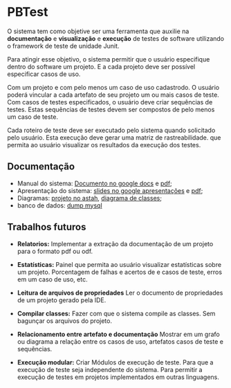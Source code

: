 # PBTest
O sistema tem como objetive ser uma ferramenta que auxilie na **documentação** e **visualização** e **execução** de testes de software 
utilizando o framework de teste de unidade Junit. 

Para atingir esse objetivo, o sistema permitir que o usuário especifique dentro do  software um projeto. 
E a cada projeto deve ser possível especificar casos de uso. 

Com um projeto e com pelo menos um caso de uso cadastrodo. O usuário poderá vincular a cada artefato de seu projeto um ou mais casos de teste.
Com casos de testes especificados, o usuário deve criar sequências de testes. Estas sequências de testes devem ser compostos de pelo menos um caso de teste. 

Cada roteiro de teste deve ser executado pelo sistema quando solicitado pelo usuário. Esta execução deve gerar uma matriz de rastreabilidade. que permita ao usuário visualizar os resultados da execução dos testes.

## Documentação
 - Manual do sistema: [Documento no google docs](https://docs.google.com/document/d/1AjWuZbuOO-Qt2sVYGYHp02sNtGhvaWNTshqkfg6jZWc/edit?usp=sharing)
e [pdf](https://github.com/matheusAle/PBTest/blob/master/recursos/PBTest%20-%20manual%20do%20sistema.pdf);
 - Apresentação do sistema: [slides no google apresentações](https://docs.google.com/presentation/d/1Cx5sLlpQOnTa0ejFvDROhzNnOGxgAtU_4IrUvI0Ef3E/edit?usp=sharing)
 e [pdf](https://github.com/matheusAle/PBTest/blob/master/recursos/Apresenta%C3%A7%C3%A3o%20do%20software%20PBTest.pdf);
 - Diagramas: [projeto no astah](https://github.com/matheusAle/PBTest/blob/master/recursos/diagramas/PBTestV1.11.15.asta), 
 [diagrama de classes](https://github.com/matheusAle/PBTest/blob/master/recursos/diagramas/diagrama%20de%20classes.png);
 - banco de dados: [dump mysql](https://github.com/matheusAle/PBTest/blob/master/recursos/data_base_dump.sql)
 
 ## Trabalhos futuros
 - **Relatorios:**
Implementar a extração da documentação de um projeto para o formato pdf ou odf.

- **Estatísticas:**
Painel que permita ao usuário visualizar estatísticas sobre  um projeto. Porcentagem de falhas e acertos de e casos de teste, erros em um caso de uso, etc.

- **Leitura de arquivos de propriedades**
Ler o documento de propriedades de um projeto gerado pela IDE.

- **Compilar classes:** 
Fazer com que o sistema compile as classes. Sem bagunçar os arquivos do projeto.

- **Relacionamento entre artefato e documentação**
Mostrar em um grafo ou diagrama a relação entre os casos de uso, artefatos casos de teste e sequências.

- **Execução modular:**
Criar Módulos de execução de teste. Para que a execução de teste seja independente do sistema. Para permitir a execução de testes em projetos implementados em outras linguagens.
